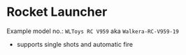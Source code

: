 # Rocket Launcher

Example model no.: `WLToys RC V959` aka `Walkera-RC-V959-19`

- supports single shots and automatic fire
